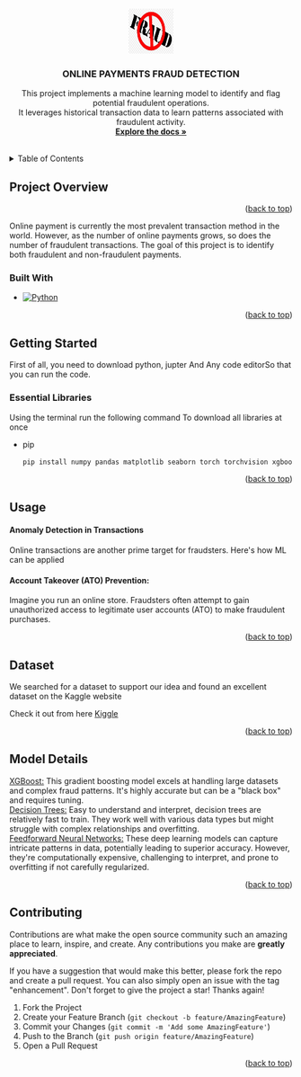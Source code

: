 <!-- Improved compatibility of back to top link: See: https://github.com/othneildrew/Best-README-Template/pull/73 -->
<a name="readme-top"></a>
<!--
*** Thanks for checking out the Best-README-Template. If you have a suggestion
*** that would make this better, please fork the repo and create a pull request
*** or simply open an issue with the tag "enhancement".
*** Don't forget to give the project a star!
*** Thanks again! Now go create something AMAZING! :D
-->



<!-- PROJECT SHIELDS -->
<!--
*** I'm using markdown "reference style" links for readability.
*** Reference links are enclosed in brackets [ ] instead of parentheses ( ).
*** See the bottom of this document for the declaration of the reference variables
*** for contributors-url, forks-url, etc. This is an optional, concise syntax you may use.
*** https://www.markdownguide.org/basic-syntax/#reference-style-links
-->


<!-- PROJECT LOGO -->
<br />
<div align="center">
  <a href="https://github.com/github_username/repo_name">
    <img src="Logo.jpg" alt="Logo" width="80" height="80">
  </a>

<h3 align="center">ONLINE PAYMENTS FRAUD DETECTION</h3>

  <p align="center">
     This project implements a machine learning model to identify and flag potential fraudulent operations.<br />
     It leverages historical transaction data to learn patterns associated with fraudulent activity.
    <br />
    <a href="https://github.com/Abdullah1423/ML_fraud_Detection"><strong>Explore the docs »</strong></a>
    <br />
    <br />
  </p>
</div>



<!-- TABLE OF CONTENTS -->
<details>
  <summary>Table of Contents</summary>
  <ol>
    <li>
      <a href="#Project-Overview">Project Overview</a>
      <ul>
        <li><a href="#built-with">Built With</a></li>
      </ul>
    </li>
    <li>
      <a href="#getting-started">Getting Started</a>
      <ul>
        <li><a href="#Essential Libraries">Essential Libraries</a></li>
      </ul>
    </li>
    <li><a href="#Usage">Usage</a></li>
    <li><a href="#Dataset">Dataset</a></li>
    <li><a href="#Model Details">Model Details</a></li>
  </ol>
</details>

<!-- Project Overview -->
## Project Overview


<p align="right">(<a href="#readme-top">back to top</a>)</p>
Online payment is currently the most prevalent transaction method in the 
world. However, as the number of online payments grows, so does the 
number of fraudulent transactions. The goal of this project is to identify 
both fraudulent and non-fraudulent payments.

<!-- Built With -->
### Built With

* [![Python][Python-url]][Python.org]




<p align="right">(<a href="#readme-top">back to top</a>)</p>



<!-- Getting Started -->
## Getting Started

First of all, you need to download python, jupter And Any code editorSo that you can run the code.

<!-- Essential Libraries -->
### Essential Libraries

Using the terminal run the following command To download all libraries at once 
* pip
  ```sh
  pip install numpy pandas matplotlib seaborn torch torchvision xgboost scikit-learn joblib

  ```


<p align="right">(<a href="#readme-top">back to top</a>)</p>



<!-- USAGE -->
## Usage

<h4>Anomaly Detection in Transactions </h4> 
Online transactions are another prime target for fraudsters. Here's how ML can be applied
<h4>Account Takeover (ATO) Prevention:</h4> 
Imagine you run an online store. Fraudsters often attempt to gain unauthorized access to legitimate user accounts (ATO) to make fraudulent purchases. 

<p align="right">(<a href="#readme-top">back to top</a>)</p>

<!-- Dataset -->
## Dataset

We searched for a dataset to support our idea and found an excellent dataset 
on the Kaggle website

Check it out from here [Kiggle]( https://www.kaggle.com/datasets/rupakroy/online-payments-fraud￾detection-dataset?resource=download)

<p align="right">(<a href="#readme-top">back to top</a>)</p>


<!-- Model Details -->
## Model Details
[XGBoost:](https://xgboost.readthedocs.io/en/stable/) This gradient boosting model excels at handling large datasets and complex fraud patterns. It's highly accurate but can be a "black box" and requires tuning.
</br>
[Decision Trees:](https://scikit-learn.org/stable/modules/tree.html) Easy to understand and interpret, decision trees are relatively fast to train. They work well with various data types but might struggle with complex relationships and overfitting.
</br>
[Feedforward Neural Networks:](https://scikit-learn.org/stable/modules/neural_networks_supervised.html) These deep learning models can capture intricate patterns in data, potentially leading to superior accuracy. However, they're computationally expensive, challenging to interpret, and prone to overfitting if not carefully regularized.
<p align="right">(<a href="#readme-top">back to top</a>)</p>



<!-- CONTRIBUTING -->
## Contributing

Contributions are what make the open source community such an amazing place to learn, inspire, and create. Any contributions you make are **greatly appreciated**.

If you have a suggestion that would make this better, please fork the repo and create a pull request. You can also simply open an issue with the tag "enhancement".
Don't forget to give the project a star! Thanks again!

1. Fork the Project
2. Create your Feature Branch (`git checkout -b feature/AmazingFeature`)
3. Commit your Changes (`git commit -m 'Add some AmazingFeature'`)
4. Push to the Branch (`git push origin feature/AmazingFeature`)
5. Open a Pull Request

<p align="right">(<a href="#readme-top">back to top</a>)</p>





<!-- MARKDOWN LINKS & IMAGES -->
<!-- https://www.markdownguide.org/basic-syntax/#reference-style-links -->
[contributors-shield]: https://img.shields.io/github/contributors/github_username/repo_name.svg?style=for-the-badge
[contributors-url]: https://github.com/github_username/repo_name/graphs/contributors
[forks-shield]: https://img.shields.io/github/forks/github_username/repo_name.svg?style=for-the-badge
[forks-url]: https://github.com/github_username/repo_name/network/members
[stars-shield]: https://img.shields.io/github/stars/github_username/repo_name.svg?style=for-the-badge
[stars-url]: https://github.com/github_username/repo_name/stargazers
[issues-shield]: https://img.shields.io/github/issues/github_username/repo_name.svg?style=for-the-badge
[issues-url]: https://github.com/github_username/repo_name/issues
[license-shield]: https://img.shields.io/github/license/github_username/repo_name.svg?style=for-the-badge
[license-url]: https://github.com/github_username/repo_name/blob/master/LICENSE.txt
[linkedin-shield]: https://img.shields.io/badge/-LinkedIn-black.svg?style=for-the-badge&logo=linkedin&colorB=555
[linkedin-url]: https://linkedin.com/in/linkedin_username
[product-screenshot]: images/screenshot.png
[Python.org]: https://www.python.org/
[Python-url]: https://legacy.python.org/community/logos/python-powered-w-100x40.png


